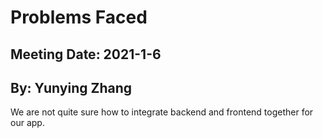 # Problems Faced

## Meeting Date: 2021-1-6

## By: Yunying Zhang

We are not quite sure how to integrate backend and frontend together for our app.
